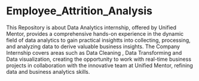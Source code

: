 # Employee_Attrition_Analysis
This Repository is about Data Analytics internship, offered by Unified Mentor, provides a comprehensive hands-on experience in the dynamic field of data analytics to gain practical insightts 
into collecting, processing, and analyzing data to derive valuable business insights. The Company Internship covers areas such as Data Cleaning , Data Transforming and Data visualization, 
creating the opportunity to work with real-time business projects in collaboration with the innovative team at Unified Mentor, refining data and business analytics skills.
